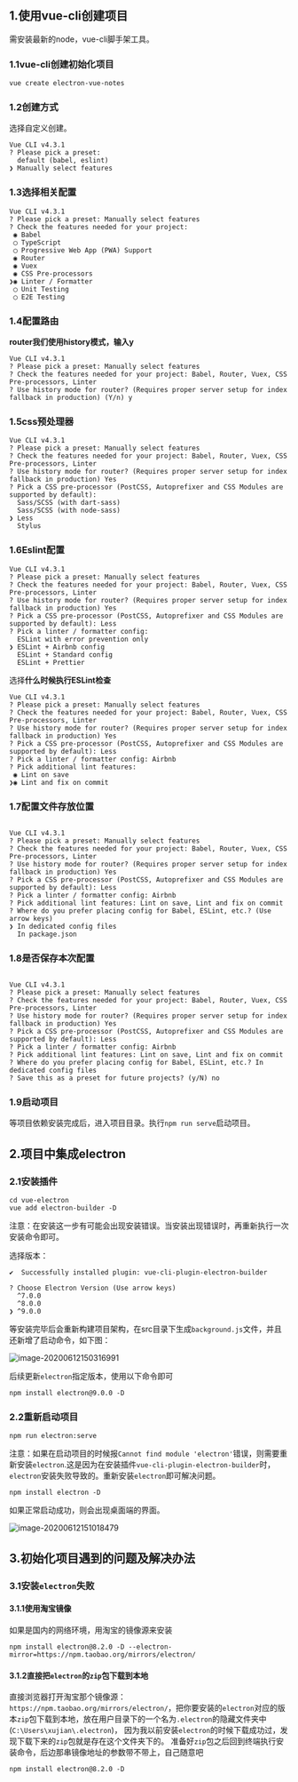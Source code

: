 ## 1.使用vue-cli创建项目

需安装最新的node，vue-cli脚手架工具。

### 1.1vue-cli创建初始化项目

```shell
vue create electron-vue-notes
```

### 1.2创建方式

选择自定义创建。

```shell
Vue CLI v4.3.1
? Please pick a preset:
  default (babel, eslint)
❯ Manually select features
```

### 1.3选择相关配置

```shell
Vue CLI v4.3.1
? Please pick a preset: Manually select features
? Check the features needed for your project:
 ◉ Babel
 ◯ TypeScript
 ◯ Progressive Web App (PWA) Support
 ◉ Router
 ◉ Vuex
 ◉ CSS Pre-processors
❯◉ Linter / Formatter
 ◯ Unit Testing
 ◯ E2E Testing
```

### 1.4配置路由

**router我们使用history模式，输入y**

```shell
Vue CLI v4.3.1
? Please pick a preset: Manually select features
? Check the features needed for your project: Babel, Router, Vuex, CSS Pre-processors, Linter
? Use history mode for router? (Requires proper server setup for index fallback in production) (Y/n) y
```

### 1.5css预处理器

```shell
Vue CLI v4.3.1
? Please pick a preset: Manually select features
? Check the features needed for your project: Babel, Router, Vuex, CSS Pre-processors, Linter
? Use history mode for router? (Requires proper server setup for index fallback in production) Yes
? Pick a CSS pre-processor (PostCSS, Autoprefixer and CSS Modules are supported by default):
  Sass/SCSS (with dart-sass)
  Sass/SCSS (with node-sass)
❯ Less
  Stylus
```

### 1.6Eslint配置

```shell
Vue CLI v4.3.1
? Please pick a preset: Manually select features
? Check the features needed for your project: Babel, Router, Vuex, CSS Pre-processors, Linter
? Use history mode for router? (Requires proper server setup for index fallback in production) Yes
? Pick a CSS pre-processor (PostCSS, Autoprefixer and CSS Modules are supported by default): Less
? Pick a linter / formatter config:
  ESLint with error prevention only
❯ ESLint + Airbnb config
  ESLint + Standard config
  ESLint + Prettier
```

选择**什么时候执行ESLint检查**

```shell
Vue CLI v4.3.1
? Please pick a preset: Manually select features
? Check the features needed for your project: Babel, Router, Vuex, CSS Pre-processors, Linter
? Use history mode for router? (Requires proper server setup for index fallback in production) Yes
? Pick a CSS pre-processor (PostCSS, Autoprefixer and CSS Modules are supported by default): Less
? Pick a linter / formatter config: Airbnb
? Pick additional lint features:
 ◉ Lint on save
❯◉ Lint and fix on commit
```

### 1.7配置文件存放位置

```shell

Vue CLI v4.3.1
? Please pick a preset: Manually select features
? Check the features needed for your project: Babel, Router, Vuex, CSS Pre-processors, Linter
? Use history mode for router? (Requires proper server setup for index fallback in production) Yes
? Pick a CSS pre-processor (PostCSS, Autoprefixer and CSS Modules are supported by default): Less
? Pick a linter / formatter config: Airbnb
? Pick additional lint features: Lint on save, Lint and fix on commit
? Where do you prefer placing config for Babel, ESLint, etc.? (Use arrow keys)
❯ In dedicated config files
  In package.json
```

### 1.8是否保存本次配置

```shell

Vue CLI v4.3.1
? Please pick a preset: Manually select features
? Check the features needed for your project: Babel, Router, Vuex, CSS Pre-processors, Linter
? Use history mode for router? (Requires proper server setup for index fallback in production) Yes
? Pick a CSS pre-processor (PostCSS, Autoprefixer and CSS Modules are supported by default): Less
? Pick a linter / formatter config: Airbnb
? Pick additional lint features: Lint on save, Lint and fix on commit
? Where do you prefer placing config for Babel, ESLint, etc.? In dedicated config files
? Save this as a preset for future projects? (y/N) no
```

### 1.9启动项目

等项目依赖安装完成后，进入项目目录。执行`npm run serve`启动项目。

## 2.项目中集成electron

### 2.1安装插件

```shell
cd vue-electron
vue add electron-builder -D
```

注意：在安装这一步有可能会出现安装错误。当安装出现错误时，再重新执行一次安装命令即可。

选择版本：

```shell
✔  Successfully installed plugin: vue-cli-plugin-electron-builder

? Choose Electron Version (Use arrow keys)
  ^7.0.0
  ^8.0.0
❯ ^9.0.0
```

等安装完毕后会重新构建项目架构，在src目录下生成`background.js`文件，并且还新增了启动命令，如下图：

![image-20200612150316991](https://gitee.com/xuxujian/webNoteImg/raw/master/electron/image-20200612150316991.png)

后续更新`electron`指定版本，使用以下命令即可

```shell
npm install electron@9.0.0 -D
```

### 2.2重新启动项目

```shell
npm run electron:serve
```

注意：如果在启动项目的时候报`Cannot find module 'electron'`错误，则需要重新安装`electron`.这是因为在安装插件`vue-cli-plugin-electron-builder`时，`electron`安装失败导致的。重新安装`electron`即可解决问题。

```shell
npm install electron -D
```

如果正常启动成功，则会出现桌面端的界面。

![image-20200612151018479](https://gitee.com/xuxujian/webNoteImg/raw/master/electron/image-20200612151018479.png)

## 3.初始化项目遇到的问题及解决办法

### 3.1安装`electron`失败

#### 3.1.1使用**淘宝镜像**

如果是国内的网络环境，用淘宝的镜像源来安装

```shell
npm install electron@8.2.0 -D --electron-mirror=https://npm.taobao.org/mirrors/electron/
```

#### 3.1.2**直接把`electron`的`zip`包下载到本地**

直接浏览器打开淘宝那个镜像源：`https://npm.taobao.org/mirrors/electron/`，把你要安装的`electron`对应的版本`zip`包下载到本地，放在用户目录下的一个名为`.electron`的隐藏文件夹中(`C:\Users\xujian\.electron`)，
 因为我以前安装`electron`的时候下载成功过，发现下载下来的`zip`包就是存在这个文件夹下的。
 准备好`zip`包之后回到终端执行安装命令，后边那串镜像地址的参数带不带上，自己随意吧

```shell
npm install electron@8.2.0 -D
```

